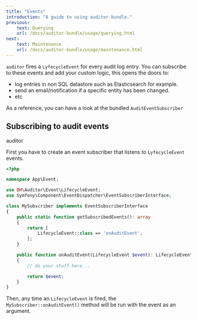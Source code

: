 ```yaml
---
title: "Events"
introduction: "A guide to using auditor-bundle."
previous:
    text: Querying
    url: /docs/auditor-bundle/usage/querying.html
next:
    text: Maintenance
    url: /docs/auditor-bundle/usage/maintenance.html
---
```


`auditor` fires a `LyfecycleEvent` for every audit log entry.
You can subscribe to these events and add your custom logic, this opens the doors to:

- log entries in non SQL datastore such as Elasticsearch for example.
- send an email/notification if a specific entity has been changed.
- etc

As a reference, you can have a look at the bundled `AuditEventSubscriber`


## Subscribing to audit events
<span class="ml-3 mt-0 inline-flex items-center px-3 py-1 rounded-full text-sm font-medium leading-4 bg-green-100 text-green-700">auditor</span>

First you have to create an event subscriber that listens to `LyfecycleEvent` events.

```php
<?php

namespace App\Event;

use DH\Auditor\Event\LifecycleEvent;
use Symfony\Component\EventDispatcher\EventSubscriberInterface;

class MySubscriber implements EventSubscriberInterface
{
    public static function getSubscribedEvents(): array
    {
        return [
            LifecycleEvent::class => 'onAuditEvent',
        ];
    }

    public function onAuditEvent(LifecycleEvent $event): LifecycleEvent
    {
        // do your stuff here...

        return $event;
    }
}
```

Then, any time an `LifecycleEvent` is fired, the `MySubscriber::onAuditEvent()` method 
will be run with the event as an argument.